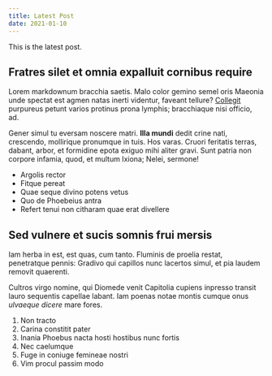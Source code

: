 ```yaml
---
title: Latest Post
date: 2021-01-10
---
```


This is the latest post.


## Fratres silet et omnia expalluit cornibus require

Lorem markdownum bracchia saetis. Malo color gemino semel oris Maeonia unde
spectat est agmen natas inerti videntur, faveant tellure?
[Collegit](http://www.furta.net/accedere) purpureus petunt varios protinus prona
lymphis; bracchiaque nisi officio, ad.

Gener simul tu eversam noscere matri. **Illa mundi** dedit crine nati,
crescendo, mollirique pronumque in tuis. Hos varas. Cruori feritatis terras,
dabant, arbor, et formidine epota exiguo mihi aliter gravi. Sunt patria non
corpore infamia, quod, et multum Ixiona; Nelei, sermone!

- Argolis rector
- Fitque pereat
- Quae seque divino potens vetus
- Quo de Phoebeius antra
- Refert tenui non citharam quae erat divellere

## Sed vulnere et sucis somnis frui mersis

Iam herba in est, est quas, cum tanto. Fluminis de proelia restat, penetratque
pennis: Gradivo qui capillos nunc lacertos simul, et pia laudem removit
quaerenti.

Cultros virgo nomine, qui Diomede venit Capitolia cupiens inpresso transit lauro
sequentis capellae labant. Iam poenas notae montis cumque onus *ulvaeque dicere*
mare fores.

1. Non tracto
2. Carina constitit pater
3. Inania Phoebus nacta hosti hostibus nunc fortis
4. Nec caelumque
5. Fuge in coniuge femineae nostri
6. Vim procul passim modo